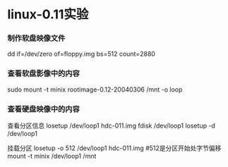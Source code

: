 # linux-0.11实验

### 制作软盘映像文件
dd if=/dev/zero of=floppy.img bs=512 count=2880

### 查看软盘影像中的内容
sudo mount -t minix rootimage-0.12-20040306 /mnt -o loop

### 查看硬盘映像中的内容
查看分区信息
losetup /dev/loop1  hdc-011.img
fdisk /dev/loop1
losetup -d /dev/loop1

挂载分区
losetup -o 512 /dev/loop1 hdc-011.img #512是分区开始处字节偏移
mount -t minix /dev/loop1  /mnt
